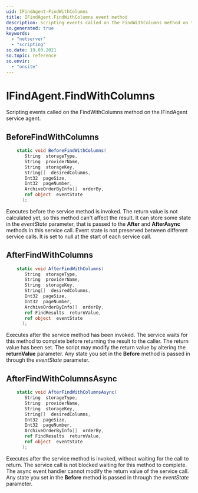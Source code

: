 ```yaml
---
uid: IFindAgent-FindWithColumns
title: IFindAgent.FindWithColumns event method
description: Scripting events called on the FindWithColumns method on the IFindAgent service agent.
so.generated: true
keywords:
  - "netserver"
  - "scripting"
so.date: 19.03.2021
so.topic: reference
so.envir:
  - "onsite"
---
```

# IFindAgent.FindWithColumns

Scripting events called on the <see cref='M:SuperOffice.CRM.Services.IFindAgent.FindWithColumns'>FindWithColumns</see> method on the <see cref='IFindAgent'>IFindAgent</see>  service agent.

## BeforeFindWithColumns
```cs
    static void BeforeFindWithColumns(
       String  storageType,
       String  providerName,
       String  storageKey,
       String[]  desiredColumns,
       Int32  pageSize,
       Int32  pageNumber,
       ArchiveOrderByInfo[]  orderBy,
       ref object  eventState
      );
```
Executes before the service method is invoked.
The return value is not calculated yet, so this method can't affect the result.
It can store some state in the *eventState* parameter, that is passed to the **After** and **AfterAsync** methods in this service call.
Event state is not preserved between different service calls. It is set to null at the start of each service call.
## AfterFindWithColumns
```cs
    static void AfterFindWithColumns(
       String  storageType,
       String  providerName,
       String  storageKey,
       String[]  desiredColumns,
       Int32  pageSize,
       Int32  pageNumber,
       ArchiveOrderByInfo[]  orderBy,
       ref FindResults  returnValue,
       ref object  eventState
      );
```
Executes after the service method has been invoked. The service waits for this method to complete before returning the result to the caller.
The return value has been set. The script may modify the return value by altering the **returnValue** parameter.
Any state you set in the **Before** method is passed in through the *eventState* parameter.
## AfterFindWithColumnsAsync
```cs
    static void AfterFindWithColumnsAsync(
       String  storageType,
       String  providerName,
       String  storageKey,
       String[]  desiredColumns,
       Int32  pageSize,
       Int32  pageNumber,
       ArchiveOrderByInfo[]  orderBy,
       ref FindResults  returnValue,
       ref object  eventState
      );
```
Executes after the service method is invoked, without waiting for the call to return.
The service call is not blocked waiting for this method to complete.
The async event handler cannot modify the return value of the service call.
Any state you set in the **Before** method is passed in through the *eventState* parameter.

